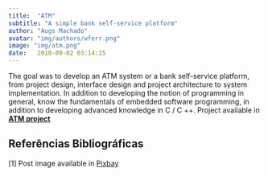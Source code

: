 ```yaml
---
title:  "ATM"
subtitle: "A simple bank self-service platform"
author: "Augs Machado"
avatar: "img/authors/wferr.png"
image: "img/atm.png"
date:   2018-09-02 03:14:15
---
```


The goal was to develop an ATM system or a bank self-service platform, from project design, interface design and project architecture to system implementation. In addition to developing the notion of programming in general, know the fundamentals of embedded software programming, in addition to developing advanced knowledge in C / C ++. Project available in **[ATM project](https://github.com/augsmachado/atm)**


## Referências Bibliográficas
[1] Post image available in [Pixbay](https://pixabay.com/pt/vectors/atm-banc%C3%A1rio-retirada-homem-3077727/)
